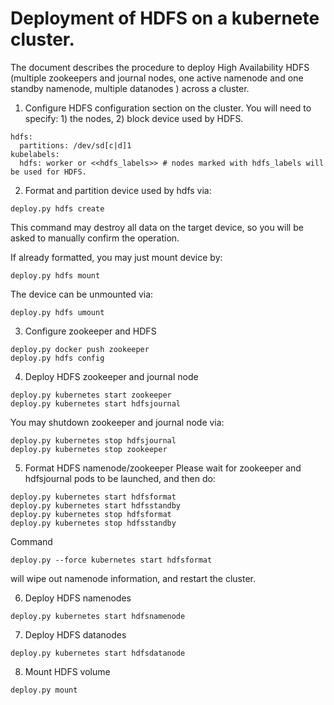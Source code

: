 # Deployment of HDFS on a kubernete cluster. 

The document describes the procedure to deploy High Availability HDFS (multiple zookeepers and journal nodes, one active namenode and one standby namenode, multiple datanodes ) across a cluster. 

1. Configure HDFS configuration section on the cluster. 
  You will need to specify: 1) the nodes, 2) block device used by HDFS. 
  
  ```
  hdfs:
    partitions: /dev/sd[c|d]1
  kubelabels:
    hdfs: worker or <<hdfs_labels>> # nodes marked with hdfs_labels will be used for HDFS. 
  ```

2. Format and partition device used by hdfs via:
  ```
  deploy.py hdfs create 
  ```
  This command may destroy all data on the target device, so you will be asked to manually confirm the operation. 

  If already formatted, you may just mount device by:
  ```
  deploy.py hdfs mount
  ```
  The device can be unmounted via:
  ```
  deploy.py hdfs umount
  ```

3. Configure zookeeper and HDFS
  ```
  deploy.py docker push zookeeper
  deploy.py hdfs config
  ```

4. Deploy HDFS zookeeper and journal node
  ```
  deploy.py kubernetes start zookeeper
  deploy.py kubernetes start hdfsjournal
  ```
  You may shutdown zookeeper and journal node via:
  ```
  deploy.py kubernetes stop hdfsjournal
  deploy.py kubernetes stop zookeeper
  ```

5. Format HDFS namenode/zookeeper
  Please wait for zookeeper and hdfsjournal pods to be launched, and then do:
  ```
  deploy.py kubernetes start hdfsformat
  deploy.py kubernetes start hdfsstandby
  deploy.py kubernetes stop hdfsformat
  deploy.py kubernetes stop hdfsstandby
  ```
  Command 
  ```
  deploy.py --force kubernetes start hdfsformat
  ```
  will wipe out namenode information, and restart the cluster. 

6. Deploy HDFS namenodes
  ```
  deploy.py kubernetes start hdfsnamenode
  ```
7. Deploy HDFS datanodes
  ```
  deploy.py kubernetes start hdfsdatanode
  ```
8. Mount HDFS volume
  ```
  deploy.py mount
  ```
